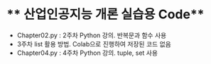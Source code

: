 # ** 산업인공지능 개론 실습용 Code** 

- Chapter02.py : 2주차 Python 강의. 반복문과 함수 사용
- 3주차 list 활용 방법. Colab으로 진행하여 저장된 코드 없음
- Chapter04.py : 4주차 Python 강의. tuple, set 사용

<p align="center">
  
</p>
</br>


